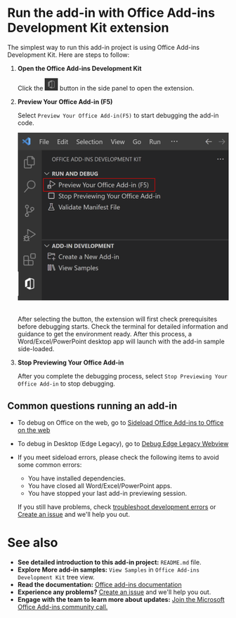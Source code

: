 # Run the add-in with Office Add-ins Development Kit extension

The simplest way to run this add-in project is using Office Add-ins Development Kit. Here are steps to follow:

1. **Open the Office Add-ins Development Kit**

    Click the <img src="./assets/Icon_Office_Add-ins_Development_Kit.png" width="30"/> button in the side panel to open the extension.

1. **Preview Your Office Add-in (F5)**

    Select `Preview Your Office Add-in(F5)` to start debugging the add-in code.

    <img src="./assets/devkit_preview.png" width="500"/>

    <br>After selecting the button, the extension will first check prerequisites before debugging starts. Check the terminal for detailed information and guidance to get the environment ready. After this process, a Word/Excel/PowerPoint desktop app will launch with the add-in sample side-loaded.

1.  **Stop Previewing Your Office Add-in**

    After you complete the debugging process, select `Stop Previewing Your Office Add-in` to stop debugging.

## Common questions running an add-in

* To debug on Office on the web, go to [Sideload Office Add-ins to Office on the web](https://learn.microsoft.com/office/dev/add-ins/testing/sideload-office-add-ins-for-testing)
* To debug in Desktop (Edge Legacy), go to [Debug Edge Legacy Webview](https://learn.microsoft.com/office/dev/add-ins/testing/debug-add-ins-using-devtools-edge-legacy)
* If you meet sideload errors, please check the following items to avoid some common errors:
    * You have installed dependencies.
    * You have closed all Word/Excel/PowerPoint apps.
    * You have stopped your last add-in previewing session.

    If you still have problems, check [troubleshoot development errors]( https://learn.microsoft.com/en-us/office/dev/add-ins/testing/troubleshoot-development-errors) or [Create an issue](https://aka.ms/officedevkitnewissue) and we'll help you out.  

# See also

* **See detailed introduction to this add-in project:** `README.md` file.
* **Explore More add-in samples:** `View Samples` in `Office Add-ins Development Kit` tree view.
* **Read the documentation:** [Office add-ins documentation](https://learn.microsoft.com/office/dev/add-ins/overview/office-add-ins)
* **Experience any problems?** [Create an issue](https://aka.ms/officedevkitnewissue) and we'll help you out.
* **Engage with the team to learn more about updates:** [Join the Microsoft Office Add-ins community call.](https://learn.microsoft.com/office/dev/add-ins/overview/office-add-ins-community-call)